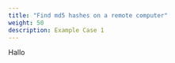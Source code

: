 ```yaml
---
title: "Find md5 hashes on a remote computer"
weight: 50
description: Example Case 1
---
```


Hallo
